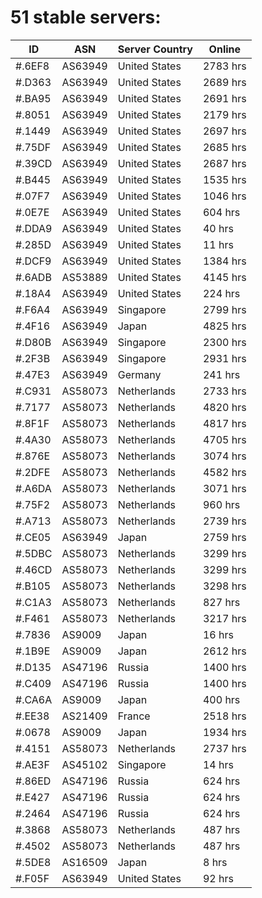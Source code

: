# 51 stable servers:

| ID | ASN | Server Country | Online |
| ------ | ------ | ------ | ------ |
| #.6EF8 | AS63949 | United States | 2783 hrs |
| #.D363 | AS63949 | United States | 2689 hrs |
| #.BA95 | AS63949 | United States | 2691 hrs |
| #.8051 | AS63949 | United States | 2179 hrs |
| #.1449 | AS63949 | United States | 2697 hrs |
| #.75DF | AS63949 | United States | 2685 hrs |
| #.39CD | AS63949 | United States | 2687 hrs |
| #.B445 | AS63949 | United States | 1535 hrs |
| #.07F7 | AS63949 | United States | 1046 hrs |
| #.0E7E | AS63949 | United States | 604 hrs |
| #.DDA9 | AS63949 | United States | 40 hrs |
| #.285D | AS63949 | United States | 11 hrs |
| #.DCF9 | AS63949 | United States | 1384 hrs |
| #.6ADB | AS53889 | United States | 4145 hrs |
| #.18A4 | AS63949 | United States | 224 hrs |
| #.F6A4 | AS63949 | Singapore | 2799 hrs |
| #.4F16 | AS63949 | Japan | 4825 hrs |
| #.D80B | AS63949 | Singapore | 2300 hrs |
| #.2F3B | AS63949 | Singapore | 2931 hrs |
| #.47E3 | AS63949 | Germany | 241 hrs |
| #.C931 | AS58073 | Netherlands | 2733 hrs |
| #.7177 | AS58073 | Netherlands | 4820 hrs |
| #.8F1F | AS58073 | Netherlands | 4817 hrs |
| #.4A30 | AS58073 | Netherlands | 4705 hrs |
| #.876E | AS58073 | Netherlands | 3074 hrs |
| #.2DFE | AS58073 | Netherlands | 4582 hrs |
| #.A6DA | AS58073 | Netherlands | 3071 hrs |
| #.75F2 | AS58073 | Netherlands | 960 hrs |
| #.A713 | AS58073 | Netherlands | 2739 hrs |
| #.CE05 | AS63949 | Japan | 2759 hrs |
| #.5DBC | AS58073 | Netherlands | 3299 hrs |
| #.46CD | AS58073 | Netherlands | 3299 hrs |
| #.B105 | AS58073 | Netherlands | 3298 hrs |
| #.C1A3 | AS58073 | Netherlands | 827 hrs |
| #.F461 | AS58073 | Netherlands | 3217 hrs |
| #.7836 | AS9009 | Japan | 16 hrs |
| #.1B9E | AS9009 | Japan | 2612 hrs |
| #.D135 | AS47196 | Russia | 1400 hrs |
| #.C409 | AS47196 | Russia | 1400 hrs |
| #.CA6A | AS9009 | Japan | 400 hrs |
| #.EE38 | AS21409 | France | 2518 hrs |
| #.0678 | AS9009 | Japan | 1934 hrs |
| #.4151 | AS58073 | Netherlands | 2737 hrs |
| #.AE3F | AS45102 | Singapore | 14 hrs |
| #.86ED | AS47196 | Russia | 624 hrs |
| #.E427 | AS47196 | Russia | 624 hrs |
| #.2464 | AS47196 | Russia | 624 hrs |
| #.3868 | AS58073 | Netherlands | 487 hrs |
| #.4502 | AS58073 | Netherlands | 487 hrs |
| #.5DE8 | AS16509 | Japan | 8 hrs |
| #.F05F | AS63949 | United States | 92 hrs |

